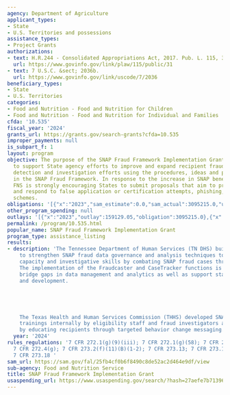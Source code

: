 ```yaml
---
agency: Department of Agriculture
applicant_types:
- State
- U.S. Territories and possessions
assistance_types:
- Project Grants
authorizations:
- text: H.R.244 - Consolidated Appropriations Act, 2017. Pub. L. 115, 31.
  url: https://www.govinfo.gov/link/plaw/115/public/31
- text: 7 U.S.C. &sect; 2036b.
  url: https://www.govinfo.gov/link/uscode/7/2036
beneficiary_types:
- State
- U.S. Territories
categories:
- Food and Nutrition - Food and Nutrition for Children
- Food and Nutrition - Food and Nutrition for Individual and Families
cfda: '10.535'
fiscal_year: '2024'
grants_url: https://grants.gov/search-grants?cfda=10.535
improper_payments: null
is_subpart_f: 1
layout: program
objective: The purpose of the SNAP Fraud Framework Implementation Grant Program is
  to support State agency efforts to improve and expand recipient fraud prevention,
  detection and investigation efforts using the procedures, ideas and practices outlined
  in the SNAP Fraud Framework. In response to the increase in SNAP benefit theft,
  FNS is strongly encouraging States to submit proposals that aim to prevent, detect,
  and respond to false application or certification attempts, phishing, and card skimming
  schemes.
obligations: '[{"x":"2023","sam_estimate":0.0,"sam_actual":3095215.0,"usa_spending_actual":2208098.44},{"x":"2024","sam_estimate":0.0,"sam_actual":4956517.0,"usa_spending_actual":41521004.35},{"x":"2025","sam_estimate":0.0,"sam_actual":5000000.0,"usa_spending_actual":-38967884.0}]'
other_program_spending: null
outlays: '[{"x":"2023","outlay":159129.05,"obligation":3095215.0},{"x":"2024","outlay":0.0,"obligation":3466204.0},{"x":"2025","outlay":0.0,"obligation":0.0}]'
permalink: /program/10.535.html
popular_name: SNAP Fraud Framework Implementation Grant
program_type: assistance_listing
results:
- description: 'The Tennessee Department of Human Services (TN DHS) built a system
    to strengthen SNAP fraud data governance and analysis techniques to improve staff
    capacity and investigative skills by combating SNAP fraud cases through data solutions.
    The implementation of the Fraudcaster and CaseTracker functions is intended to
    bridge gaps in data management and analytics as well as support staff learning
    and development.





    The Texas Health and Human Services Commission (THHS) developed SNAP fraud awareness
    trainings internally by eligibility staff and fraud investigators and externally
    by educating recipients through targeted behavior change messaging.'
  year: '2024'
rules_regulations: '7 CFR 272.1(g)(9)(iii); 7 CFR 272.1(g)(58); 7 CFR 272.4(e)(1-4);
  7 CFR 272.4(g); 7 CFR 273.2(f)(11)(B)(1-2); 7 CFR 273.13; 7 CFR 273.15; 7 CFR 273.16;
  7 CFR 273.18 '
sam_url: https://sam.gov/fal/25fb4cf0b6f8490c8de52ac2d464e9df/view
sub-agency: Food and Nutrition Service
title: SNAP Fraud Framework Implementation Grant
usaspending_url: https://www.usaspending.gov/search/?hash=27aefe7b71396061ec96673f017b06e2
---
```


